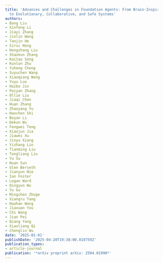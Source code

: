 ```yaml
---
title: 'Advances and Challenges in Foundation Agents: From Brain-Inspired Intelligence
  to Evolutionary, Collaborative, and Safe Systems'
authors:
- Bang Liu
- Xinfeng Li
- Jiayi Zhang
- Jinlin Wang
- Tanjin He
- Sirui Hong
- Hongzhang Liu
- Shaokun Zhang
- Kaitao Song
- Kunlun Zhu
- Yuheng Cheng
- Suyuchen Wang
- Xiaoqiang Wang
- Yuyu Luo
- Haibo Jin
- Peiyan Zhang
- Ollie Liu
- Jiaqi Chen
- Huan Zhang
- Zhaoyang Yu
- Haochen Shi
- Boyan Li
- Dekun Wu
- Fengwei Teng
- Xiaojun Jia
- Jiawei Xu
- Jinyu Xiang
- Yizhang Lin
- Tianming Liu
- Tongliang Liu
- Yu Su
- Huan Sun
- Glen Berseth
- Jianyun Nie
- Ian Foster
- Logan Ward
- Qingyun Wu
- Yu Gu
- Mingchen Zhuge
- Xiangru Tang
- Haohan Wang
- Jiaxuan You
- Chi Wang
- Jian Pei
- Qiang Yang
- Xiaoliang Qi
- Chenglin Wu
date: '2025-01-01'
publishDate: '2025-04-20T19:38:00.010759Z'
publication_types:
- article-journal
publication: '*arXiv preprint arXiv: 2504.01990*'
---
```

